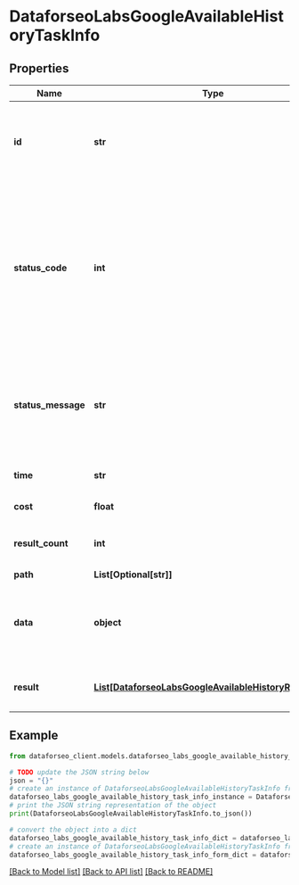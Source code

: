 # DataforseoLabsGoogleAvailableHistoryTaskInfo


## Properties

Name | Type | Description | Notes
------------ | ------------- | ------------- | -------------
**id** | **str** | task identifier unique task identifier in our system in the UUID format | [optional] 
**status_code** | **int** | status code of the task generated by DataForSEO, can be within the following range: 10000-60000 you can find the full list of the response codes here | [optional] 
**status_message** | **str** | informational message of the task you can find the full list of general informational messages here | [optional] 
**time** | **str** | execution time, seconds | [optional] 
**cost** | **float** | total tasks cost, USD | [optional] 
**result_count** | **int** | number of elements in the result array | [optional] 
**path** | **List[Optional[str]]** | URL path | [optional] 
**data** | **object** | contains the same parameters that you specified in the POST request | [optional] 
**result** | [**List[DataforseoLabsGoogleAvailableHistoryResultInfo]**](DataforseoLabsGoogleAvailableHistoryResultInfo.md) | array of objects containing results | [optional] 

## Example

```python
from dataforseo_client.models.dataforseo_labs_google_available_history_task_info import DataforseoLabsGoogleAvailableHistoryTaskInfo

# TODO update the JSON string below
json = "{}"
# create an instance of DataforseoLabsGoogleAvailableHistoryTaskInfo from a JSON string
dataforseo_labs_google_available_history_task_info_instance = DataforseoLabsGoogleAvailableHistoryTaskInfo.from_json(json)
# print the JSON string representation of the object
print(DataforseoLabsGoogleAvailableHistoryTaskInfo.to_json())

# convert the object into a dict
dataforseo_labs_google_available_history_task_info_dict = dataforseo_labs_google_available_history_task_info_instance.to_dict()
# create an instance of DataforseoLabsGoogleAvailableHistoryTaskInfo from a dict
dataforseo_labs_google_available_history_task_info_form_dict = dataforseo_labs_google_available_history_task_info.from_dict(dataforseo_labs_google_available_history_task_info_dict)
```
[[Back to Model list]](../README.md#documentation-for-models) [[Back to API list]](../README.md#documentation-for-api-endpoints) [[Back to README]](../README.md)



